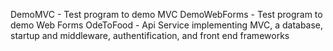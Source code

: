DemoMVC - Test program to demo MVC
DemoWebForms - Test program to demo Web Forms
OdeToFood - Api Service implementing MVC, a database, startup and middleware, authentification, and front end frameworks